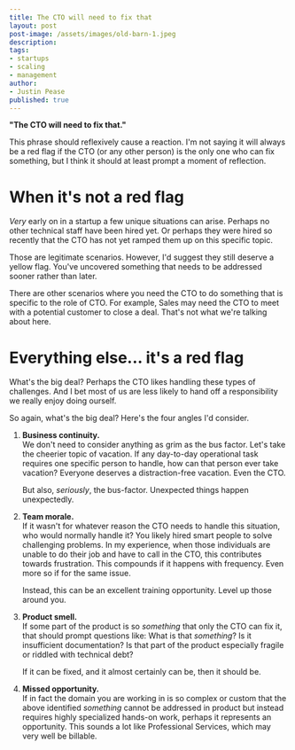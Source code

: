 ```yaml
---
title: The CTO will need to fix that
layout: post
post-image: /assets/images/old-barn-1.jpeg
description: 
tags:
- startups
- scaling
- management
author: 
- Justin Pease
published: true
---
```


**"The CTO will need to fix that."**

This phrase should reflexively cause a reaction. I'm not saying it will always
be a red flag if the CTO (or any other person) is the only one who can fix
something, but I think it should at least prompt a moment of reflection.

# When it's not a red flag

*Very* early on in a startup a few unique situations can arise. Perhaps no
other technical staff have been hired yet. Or perhaps they were hired so
recently that the CTO has not yet ramped them up on this specific topic.

Those are legitimate scenarios. However, I'd suggest they still deserve a yellow
flag. You've uncovered something that needs to be addressed sooner rather than
later.

There are other scenarios where you need the CTO to do something that is
specific to the role of CTO. For example, Sales may need the CTO to meet with
a potential customer to close a deal. That's not what we're talking about here.

# Everything else... it's a red flag

What's the big deal? Perhaps the CTO likes handling these types of challenges.
And I bet most of us are less likely to hand off a responsibility we really
enjoy doing ourself.

So again, what's the big deal? Here's the four angles I'd consider.

1. **Business continuity.**  
We don't need to consider anything as grim as the bus factor. Let's take the
cheerier topic of vacation. If any day-to-day operational task requires one
specific person to handle, how can that person ever take vacation? Everyone
deserves a distraction-free vacation. Even the CTO.

    But also, *seriously*, the bus-factor. Unexpected things happen unexpectedly.

2. **Team morale.**  
If it wasn't for whatever reason the CTO needs to handle this situation, who
would normally handle it? You likely hired smart people to solve challenging
problems. In my experience, when those individuals are unable to do their job
and have to call in the CTO, this contributes towards frustration. This
compounds if it happens with frequency. Even more so if for the same issue.

    Instead, this can be an excellent training opportunity. Level up those
around you.

3. **Product smell.**  
If some part of the product is so *something* that only the CTO can fix it,
that should prompt questions like: What is that *something*? Is it insufficient
documentation? Is that part of the product especially fragile or riddled with
technical debt?

    If it can be fixed, and it almost certainly can be, then it should be.

4. **Missed opportunity.**  
If in fact the domain you are working in is so complex or custom that the above
identified *something* cannot be addressed in product but instead requires
highly specialized hands-on work, perhaps it represents an opportunity. This
sounds a lot like Professional Services, which may very well be billable.
